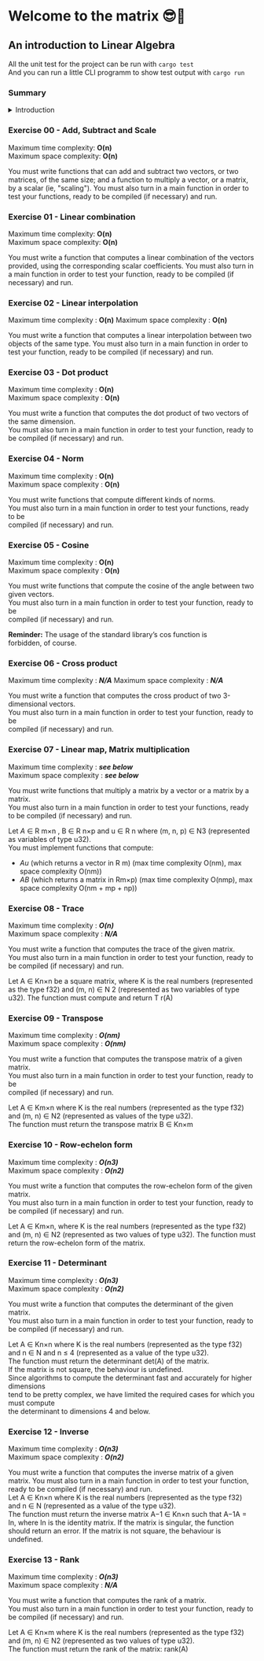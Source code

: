 # Welcome to the matrix 😎💊

## An introduction to Linear Algebra


All the unit test for the project can be run with `cargo test`  
And you can run a little CLI programm to show test output with `cargo run`


### Summary

<details>
<summary> Introduction </summary>

- [Exercise 00 - Add, Subtract and Scale](#ex00)
- [Exercise 01 - Linear combination](#ex01)
- [Exercise 02 - Linear interpolation](#ex02)
- [Exercise 03 - Dot product](#ex03)
- [Exercise 04 - Norm](#ex04)
- [Exercise 05 - Cosine](#ex05)
- [Exercise 06 - Cross product](#ex06)
- [Exercise 07 - Linear map, Matrix multiplication](#ex07)
- [Exercise 08 - Trace](#ex08)
- [Exercise 09 - Transpose](#ex09)
- [Exercise 10 - Row echelon form](#ex10)
- [Exercise 11 - Determinant](#ex11)
- [Exercise 12 - Inverse](#ex12)
- [Exercise 13 - Rank](#ex13)

</details>

###  <a name="ex00">Exercise 00 - Add, Subtract and Scale</a>

Maximum time complexity: **O(n)**  
Maximum space complexity: **O(n)**

You must write functions that can add and subtract two vectors, or two matrices, of the
same size; and a function to multiply a vector, or a matrix, by a scalar (ie, "scaling").
You must also turn in a main function in order to test your functions, ready to be
compiled (if necessary) and run.

### <a name="ex01">Exercise 01 - Linear combination</a>

Maximum time complexity: **O(n)**  
Maximum space complexity: **O(n)**

You must write a function that computes a linear combination of the vectors provided,
using the corresponding scalar coefficients.
You must also turn in a main function in order to test your function, ready to be
compiled (if necessary) and run.


### <a name="ex02">Exercise 02 - Linear interpolation</a>

Maximum time complexity : **O(n)**
Maximum space complexity : **O(n)**

You must write a function that computes a linear interpolation between two objects of the same type.
You must also turn in a main function in order to test your function, ready to be compiled (if necessary) and run.

### <a name="ex03">Exercise 03 - Dot product</a>

Maximum time complexity : **O(n)**  
Maximum space complexity : **O(n)**  

You must write a function that computes the dot product of two vectors of the same dimension.  
You must also turn in a main function in order to test your function, ready to be compiled (if necessary) and run.  


### <a name="ex04">Exercise 04 - Norm</a>

Maximum time complexity : **O(n)**  
Maximum space complexity : **O(n)**  

You must write functions that compute different kinds of norms.  
You must also turn in a main function in order to test your functions, ready to be  
compiled (if necessary) and run.  

### <a name="ex05"> Exercise 05 - Cosine</a>

Maximum time complexity : **O(n)**  
Maximum space complexity : **O(n)**  

You must write functions that compute the cosine of the angle between two given vectors.  
You must also turn in a main function in order to test your function, ready to be  
compiled (if necessary) and run.  

**Reminder:** The usage of the standard library’s cos function is  
forbidden, of course.  

### <a name="ex06"> Exercise 06 - Cross product</a>

Maximum time complexity : ***N/A***
Maximum space complexity : ***N/A***  

You must write a function that computes the cross product of two 3-dimensional vectors.  
You must also turn in a main function in order to test your function, ready to be  
compiled (if necessary) and run.  

### <a name="ex07"> Exercise 07 - Linear map, Matrix multiplication</a>

Maximum time complexity : ***see below***  
Maximum space complexity : ***see below***  

You must write functions that multiply a matrix by a vector or a matrix by a matrix.  
You must also turn in a main function in order to test your functions, ready to be compiled (if necessary) and run.

Let *A* ∈ R m×n , B ∈ R n×p and u ∈ R n where (m, n, p) ∈ N3 (represented as variables of type u32).  
You must implement functions that compute:  
- *Au* (which returns a vector in R
m) (max time complexity O(nm), max space complexity O(nm))
- *AB* (which returns a matrix in Rm×p) (max time complexity O(nmp), max space complexity O(nm + mp + np))

### <a name="ex08"> Exercise 08 - Trace</a>

Maximum time complexity : ***O(n)***  
Maximum space complexity : ***N/A***  

You must write a function that computes the trace of the given matrix.  
You must also turn in a main function in order to test your function, ready to be compiled (if necessary) and run.  

Let A ∈ Kn×n be a square matrix, where K is the real numbers (represented as the type
f32) and (m, n) ∈ N
2
(represented as two variables of type u32).
The function must compute and return T r(A)

### <a name="ex09"> Exercise 09 - Transpose</a>

Maximum time complexity : ***O(nm)***  
Maximum space complexity : ***O(nm)***  

You must write a function that computes the transpose matrix of a given matrix.  
You must also turn in a main function in order to test your function, ready to be  
compiled (if necessary) and run.  

Let A ∈ Km×n where K is the real numbers (represented as the type f32) and (m, n) ∈ N2 (represented as values of the type u32).  
The function must return the transpose matrix B ∈ Kn×m  

### <a name="ex10"> Exercise 10 - Row-echelon form</a>

Maximum time complexity : ***O(n3)***  
Maximum space complexity : ***O(n2)***  

You must write a function that computes the row-echelon form of the given
matrix.  
You must also turn in a main function in order to test your function, ready to be
compiled (if necessary) and run.  

Let A ∈ Km×n, where K is the real numbers (represented as the type f32) and (m, n) ∈ N2 (represented as two values of type u32).
The function must return the row-echelon form of the matrix.

### <a name="ex11"> Exercise 11 - Determinant</a>

Maximum time complexity : ***O(n3)***  
Maximum space complexity : ***O(n2)***  

You must write a function that computes the determinant of the given matrix.  
You must also turn in a main function in order to test your function, ready to be compiled (if necessary) and run.  

Let A ∈ Kn×n where K is the real numbers (represented as the type f32) and n ∈ N and n ≤ 4 (represented as a value of the type u32).  
The function must return the determinant det(A) of the matrix.  
If the matrix is not square, the behaviour is undefined.  
Since algorithms to compute the determinant fast and accurately for higher dimensions  
tend to be pretty complex, we have limited the required cases for which you must compute  
the determinant to dimensions 4 and below.  

### <a name="ex12"> Exercise 12 - Inverse</a>

Maximum time complexity : ***O(n3)***  
Maximum space complexity : ***O(n2)***  

You must write a function that computes the inverse matrix of a given matrix.
You must also turn in a main function in order to test your function, ready to be compiled (if necessary) and run.  
Let A ∈ Kn×n where K is the real numbers (represented as the type f32) and n ∈ N (represented as a value of the type u32).  
The function must return the inverse matrix A−1 ∈ Kn×n
such that A−1A = In, where
In is the identity matrix.
If the matrix is singular, the function should return an error.
If the matrix is not square, the behaviour is undefined.

### <a name="ex13"> Exercise 13 - Rank</a>

Maximum time complexity : ***O(n3)***  
Maximum space complexity : ***N/A***  

You must write a function that computes the rank of a matrix.  
You must also turn in a main function in order to test your function, ready to be compiled (if necessary) and run.  

Let A ∈ Kn×m where K is the real numbers (represented as the type f32) and (m, n) ∈ N2 (represented as two values of type u32).  
The function must return the rank of the matrix: rank(A)  

